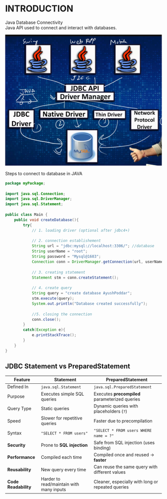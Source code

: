 # INTRODUCTION

Java Database Connectivity  
Java API used to connect and interact with databases.

![alt text](image-1.png)

Steps to connect to database in JAVA

```java
package myPackage;

import java.sql.Connection;
import java.sql.DriverManager;
import java.sql.Statement;

public class Main {
    public void createDatabase(){
        try{
            // 1. loading driver (optional after jdbc4+)

            // 2. connection establishement
            String url = "jdbc:mysql://localhost:3306/"; //database
            String userName = "root";
            String password = "Mysql@1603";
            Connection conn = DriverManager.getConnection(url, userName, password);

            // 3. creating statement
            Statement stm = conn.createStatement();

            // 4. create query
            String query = "create database AyushPoddar";
            stm.execute(query);
            System.out.println("Database created successfully");

            //5. closing the connection
            conn.close();
        }
        catch(Exception e){
            e.printStackTrace();
        }
    }
}
```

## JDBC Statement vs PreparedStatement
| Feature  | Statement                     | PreparedStatement                      |
| -------- | ----------------------------- | -------------------------------------- |
| Defined In | `java.sql.Statement`        | `java.sql.PreparedStatement`                   |
| Purpose    | Executes simple SQL queries | Executes **precompiled** parameterized queries |
| Query Type | Static queries              | Dynamic queries with placeholders (`?`)        |
| Speed    | Slower for repetitive queries | Faster due to precompilation           |
| Syntax   | `"SELECT * FROM users"`       | `"SELECT * FROM users WHERE name = ?"` |
| **Security**           | Prone to **SQL injection**               | Safe from SQL injection (uses binding)             |
| **Performance**        | Compiled each time                       | Compiled once and reused → **faster**              |
| **Reusability**        | New query every time                     | Can reuse the same query with different values     |
| **Code Readability**   | Harder to read/maintain with many inputs | Cleaner, especially with long or repeated queries  |
